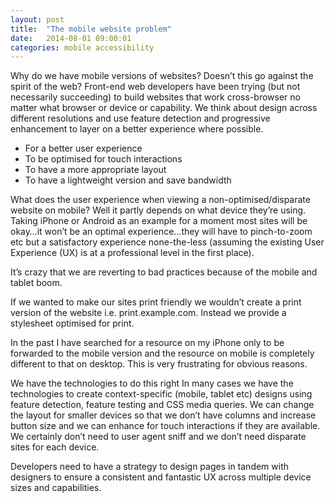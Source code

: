 ```yaml
---
layout: post
title:  "The mobile website problem"
date:   2014-08-01 09:00:01
categories: mobile accessibility
---
```


Why do we have mobile versions of websites? Doesn’t this go against the spirit of the web? Front-end web developers have been trying (but not necessarily succeeding) to build websites that work cross-browser no matter what browser or device or capability. We think about design across different resolutions and use feature detection and progressive enhancement to layer on a better experience where possible.

- For a better user experience
- To be optimised for touch interactions
- To have a more appropriate layout
- To have a lightweight version and save bandwidth

What does the user experience when viewing a non-optimised/disparate website on mobile? Well it partly depends on what device they’re using. Taking iPhone or Android as an example for a moment most sites will be okay…it won’t be an optimal experience…they will have to pinch-to-zoom etc but a satisfactory experience none-the-less (assuming the existing User Experience (UX) is at a professional level in the first place).

It’s crazy that we are reverting to bad practices because of the mobile and tablet boom.

If we wanted to make our sites print friendly we wouldn’t create a print version of the website i.e. print.example.com. Instead we provide a stylesheet optimised for print.

In the past I have searched for a resource on my iPhone only to be forwarded to the mobile version and the resource on mobile is completely different to that on desktop. This is very frustrating for obvious reasons.

We have the technologies to do this right
In many cases we have the technologies to create context-specific (mobile, tablet etc) designs using feature detection, feature testing and CSS media queries. We can change the layout for smaller devices so that we don’t have columns and increase button size and we can enhance for touch interactions if they are available. We certainly don’t need to user agent sniff and we don’t need disparate sites for each device.

Developers need to have a strategy to design pages in tandem with designers to ensure a consistent and fantastic UX across multiple device sizes and capabilities.